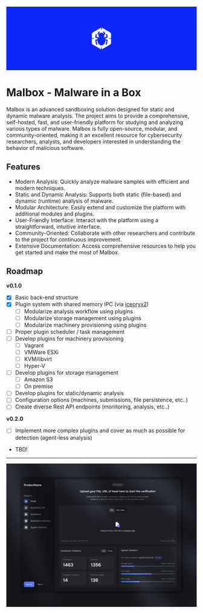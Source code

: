 ![Banner 29](assets/malbox-banner-blue.png)

# Malbox - Malware in a Box
Malbox is an advanced sandboxing solution designed for static and dynamic malware analysis. 
The project aims to provide a comprehensive, self-hosted, fast, and user-friendly platform for studying and analyzing various types of malware. 
Malbox is fully open-source, modular, and community-oriented, making it an excellent resource for cybersecurity researchers, analysts, and developers interested in understanding the behavior of malicious software.

## Features
- Modern Analysis: Quickly analyze malware samples with efficient and modern techniques.
- Static and Dynamic Analysis: Supports both static (file-based) and dynamic (runtime) analysis of malware.
- Modular Architecture: Easily extend and customize the platform with additional modules and plugins.
- User-Friendly Interface: Interact with the platform using a straightforward, intuitive interface.
- Community-Oriented: Collaborate with other researchers and contribute to the project for continuous improvement.
- Extensive Documentation: Access comprehensive resources to help you get started and make the most of Malbox.

## Roadmap

**v0.1.0**
- [x] Basic back-end structure
- [x] Plugin system with shared memory IPC (via [iceoryx2](https://docs.rs/iceoryx2/latest/iceoryx2/))
  - [ ] Modularize analysis workflow using plugins
  - [ ] Modularize storage management using plugins
  - [ ] Modularize machinery provisioning using plugins
- [ ] Proper plugin scheduler / task management
- [ ] Develop plugins for machinery provisioning
  - [ ] Vagrant
  - [ ] VMWare ESXi
  - [ ] KVM/libvirt
  - [ ] Hyper-V
- [ ] Develop plugins for storage management
  - [ ] Amazon S3
  - [ ] On premise
- [ ] Develop plugins for static/dynamic analysis
- [ ] Configuration options (machines, submissions, file persistence, etc..) 
- [ ] Create diverse Rest API endpoints (monitoring, analysis, etc..)

**v0.2.0**
- [ ] Implement more complex plugins and cover as much as possible for detection (agent-less analysis)
- TBD!
---


![image](assets/malbox-panel-showcase.png)
